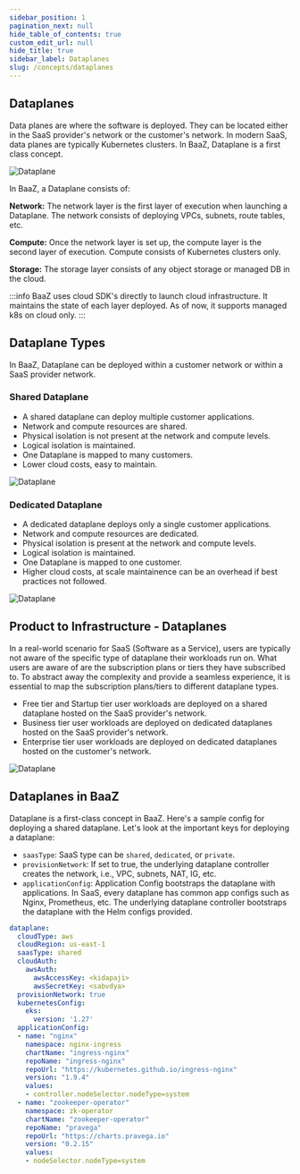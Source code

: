```yaml
---
sidebar_position: 1
pagination_next: null
hide_table_of_contents: true
custom_edit_url: null
hide_title: true
sidebar_label: Dataplanes
slug: /concepts/dataplanes
---
```


## Dataplanes

Data planes are where the software is deployed. They can be located either in the SaaS provider's network or the customer's network. In modern SaaS, data planes are typically Kubernetes clusters. In BaaZ, Dataplane is a first class concept.

<div style={{ textAlign: 'center' }}>
  <img src={require('../../../static/img/dataplane.png').default} alt="Dataplane" style={{ width: '50%', height: 'auto' }} />
</div>


In BaaZ, a Dataplane consists of:

**Network:** The network layer is the first layer of execution when launching a Dataplane. The network consists of deploying VPCs, subnets, route tables, etc.

**Compute:** Once the network layer is set up, the compute layer is the second layer of execution. Compute consists of Kubernetes clusters only.

**Storage:** The storage layer consists of any object storage or managed DB in the cloud.

:::info
BaaZ uses cloud SDK's directly to launch cloud infrastructure. It maintains the state of each layer deployed. As of now, it supports managed k8s on cloud only.
:::

## Dataplane Types

In BaaZ, Dataplane can be deployed within a customer network or within a SaaS provider network. 

### Shared Dataplane

- A shared dataplane can deploy multiple customer applications.
- Network and compute resources are shared.
- Physical isolation is not present at the network and compute levels.
- Logical isolation is maintained.
- One Dataplane is mapped to many customers.
- Lower cloud costs, easy to maintain.

<div style={{ textAlign: 'center' }}>
  <img src={require('../../../static/img/shared-dp.png').default} alt="Dataplane" style={{ width: '50%', height: 'auto' }} />
</div>

### Dedicated Dataplane

- A dedicated dataplane deploys only a single customer applications.
- Network and compute resources are dedicated.
- Physical isolation is present at the network and compute levels.
- Logical isolation is maintained.
- One Dataplane is mapped to one customer.
- Higher cloud costs, at scale maintainence can be an overhead if best practices not followed.

<div style={{ textAlign: 'center' }}>
  <img src={require('../../../static/img/dedicated-dp.png').default} alt="Dataplane" style={{ width: '50%', height: 'auto' }} />
</div>

## Product to Infrastructure - Dataplanes

In a real-world scenario for SaaS (Software as a Service), users are typically not aware of the specific type of dataplane their workloads run on. What users are aware of are the subscription plans or tiers they have subscribed to. To abstract away the complexity and provide a seamless experience, it is essential to map the subscription plans/tiers to different dataplane types.

- Free tier and Startup tier user workloads are deployed on a shared dataplane hosted on the SaaS provider's network.
- Business tier user workloads are deployed on dedicated dataplanes hosted on the SaaS provider's network.
- Enterprise tier user workloads are deployed on dedicated dataplanes hosted on the customer's network.


<div style={{ textAlign: 'center' }}>
  <img src={require('../../../static/img/mapdataplane.png').default} alt="Dataplane" style={{ width: '100%', height: 'auto' }} />
</div>

## Dataplanes in BaaZ

Dataplane is a first-class concept in BaaZ. Here's a sample config for deploying a shared dataplane. Let's look at the important keys for deploying a dataplane:

- ```saasType```: SaaS type can be ```shared```, ```dedicated```, or ```private```.
- ```provisionNetwork```: If set to true, the underlying dataplane controller creates the network, i.e., VPC, subnets, NAT, IG, etc.
- ```applicationConfig```: Application Config bootstraps the dataplane with applications. In SaaS, every dataplane has common app configs such as Nginx, Prometheus, etc. The underlying dataplane controller bootstraps the dataplane with the Helm configs provided.

```yaml
dataplane:
  cloudType: aws
  cloudRegion: us-east-1
  saasType: shared
  cloudAuth:
    awsAuth:
      awsAccessKey: <kidapaji>
      awsSecretKey: <sabvdya>
  provisionNetwork: true
  kubernetesConfig:
    eks:
      version: '1.27'
  applicationConfig:
  - name: "nginx"
    namespace: nginx-ingress
    chartName: "ingress-nginx"
    repoName: "ingress-nginx"
    repoUrl: "https://kubernetes.github.io/ingress-nginx"
    version: "1.9.4"
    values:
    - controller.nodeSelector.nodeType=system
  - name: "zookeeper-operator"
    namespace: zk-operator
    chartName: "zookeeper-operator"
    repoName: "pravega"
    repoUrl: "https://charts.pravega.io"
    version: "0.2.15"
    values:
    - nodeSelector.nodeType=system
```
